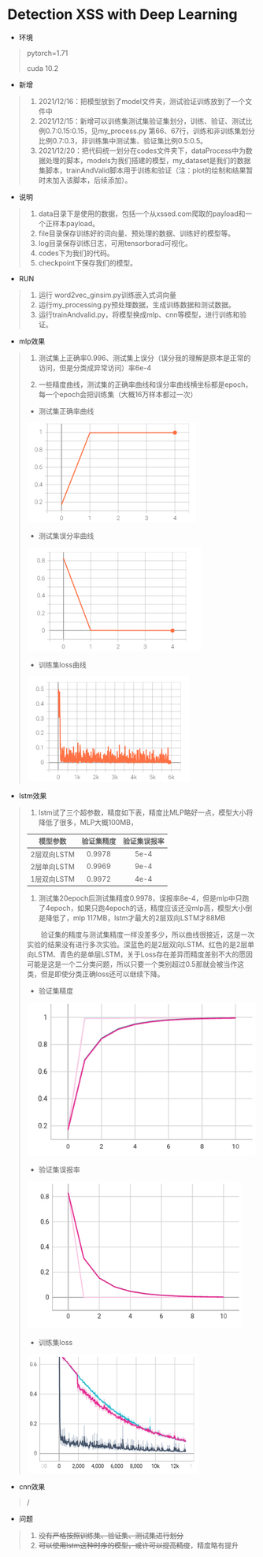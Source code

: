 Detection  XSS  with Deep Learning 
====

* 环境

> pytorch=1.71
>
> cuda 10.2

* 新增
> 1. 2021/12/16：把模型放到了model文件夹，测试验证训练放到了一个文件中
> 2. 2021/12/15：新增可以训练集测试集验证集划分，训练、验证、测试比例0.7:0.15:0.15，见my_process.py 第66、67行，训练和非训练集划分比例0.7:0.3，非训练集中测试集、验证集比例0.5:0.5。
> 3. 2021/12/20：把代码统一划分在codes文件夹下，dataProcess中为数据处理的脚本，models为我们搭建的模型，my_dataset是我们的数据集脚本，trainAndValid脚本用于训练和验证（注：plot的绘制和结果暂时未加入该脚本，后续添加）。

* 说明

> 1. data目录下是使用的数据，包括一个从xssed.com爬取的payload和一个正样本payload。
> 2. file目录保存训练好的词向量、预处理的数据、训练好的模型等。
> 3. log目录保存训练日志，可用tensorborad可视化。
> 4. codes下为我们的代码。
> 5. checkpoint下保存我们的模型。

* RUN

> 1. 运行 word2vec_ginsim.py训练嵌入式词向量
> 2. 运行my_processing.py预处理数据，生成训练数据和测试数据。
> 3. 运行trainAndvalid.py，将模型换成mlp、cnn等模型，进行训练和验证。

* mlp效果
>1. 测试集上正确率0.996、测试集上误分（误分我的理解是原本是正常的访问，但是分类成异常访问）率6e-4
>
>2. 一些精度曲线，测试集的正确率曲线和误分率曲线横坐标都是epoch，每一个epoch会把训练集（大概16万样本都过一次）
>
>   - 测试集正确率曲线
>
> ![image-20211215102436448](README.assets/image-20211215102436448.png)
>
>   - 测试集误分率曲线
>
> ![image-20211215102503003](README.assets/image-20211215102503003.png)
>
>   - 训练集loss曲线
>
> ![image-20211215102519998](README.assets/image-20211215102519998.png)

* lstm效果

>1. lstm试了三个超参数，精度如下表，精度比MLP略好一点，模型大小将降低了很多，MLP大概100MB，
>
>|  模型参数   | 验证集精度 | 验证集误报率 |
>| :---------: | :--------: | :----------: |
>| 2层双向LSTM |   0.9978   |     5e-4     |
>| 2层单向LSTM |   0.9969   |     9e-4     |
>| 1层双向LSTM |   0.9972   |     4e-4     |
>
>
>
>1. 测试集20epoch后测试集精度0.9978，误报率8e-4，但是mlp中只跑了4epoch，如果只跑4epoch的话，精度应该还没mlp高，模型大小倒是降低了，mlp 117MB，lstm才最大的2层双向LSTM才88MB
>
><p style=text-indent:2em>验证集的精度与测试集精度一样没差多少，所以曲线很接近，这是一次实验的结果没有进行多次实验。深蓝色的是2层双向LSTM、红色的是2层单向LSTM、青色的是单层LSTM，关于Loss存在差异而精度差别不大的愿因可能是这是一个二分类问题，所以只要一个类别超过0.5那就会被当作这类，但是即使分类正确loss还可以继续下降。</p>
>
>  - 验证集精度
>
>![image-20211216181238121](README.assets/image-20211216181238121.png)
>
>  - 验证集误报率
>
>![image-20211216181333444](README.assets/image-20211216181333444.png)
>
>  -  训练集loss
>
>![image-20211216181434359](README.assets/image-20211216181434359.png)
>
>

* cnn效果
> /

* 问题
>1. ~~没有严格按照训练集、验证集、测试集进行划分~~
>2. ~~可以使用lstm这种时序的模型，或许可以提高精度~~，精度略有提升

